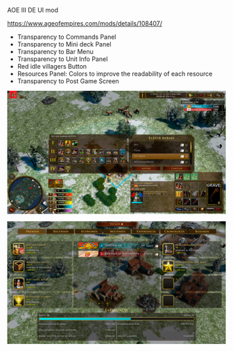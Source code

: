 AOE III DE UI mod

https://www.ageofempires.com/mods/details/108407/

- Transparency to Commands Panel
- Transparency to Mini deck Panel
- Transparency to Bar Menu
- Transparency to Unit Info Panel
- Red idle villagers Button
- Resources Panel: Colors to improve the readability of each resource
- Transparency to Post Game Screen

![Legacy UI](./legacy-ui.png)

![Post game screen](./post-game-screen.png)
